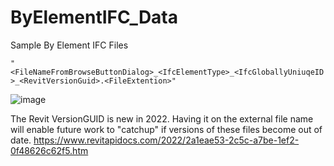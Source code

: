 # ByElementIFC_Data
Sample By Element IFC Files

`"<FileNameFromBrowseButtonDialog>_<IfcElementType>_<IfcGloballyUniuqeID>_<RevitVersionGuid>.<FileExtention>"` 
  
  ![image](https://user-images.githubusercontent.com/33819927/153659787-5ea3fe06-0a0c-48da-8d1a-8e0d11a00a5d.png)


The Revit VersionGUID is new in 2022. Having it on the external file name will enable future work to "catchup" if versions of these files become out of date. https://www.revitapidocs.com/2022/2a1eae53-2c5c-a7be-1ef2-0f48626c62f5.htm

